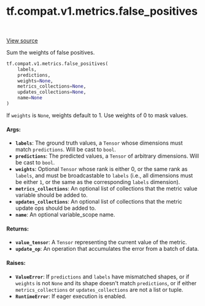 <div itemscope itemtype="http://developers.google.com/ReferenceObject">
<meta itemprop="name" content="tf.compat.v1.metrics.false_positives" />
<meta itemprop="path" content="Stable" />
</div>

# tf.compat.v1.metrics.false_positives

<!-- Insert buttons and diff -->

<table class="tfo-notebook-buttons tfo-api" align="left">
</table>

<a target="_blank" href="/code/stable/tensorflow/python/ops/metrics_impl.py">View source</a>



Sum the weights of false positives.

``` python
tf.compat.v1.metrics.false_positives(
    labels,
    predictions,
    weights=None,
    metrics_collections=None,
    updates_collections=None,
    name=None
)
```



<!-- Placeholder for "Used in" -->

If `weights` is `None`, weights default to 1. Use weights of 0 to mask values.

#### Args:


* <b>`labels`</b>: The ground truth values, a `Tensor` whose dimensions must match
  `predictions`. Will be cast to `bool`.
* <b>`predictions`</b>: The predicted values, a `Tensor` of arbitrary dimensions. Will
  be cast to `bool`.
* <b>`weights`</b>: Optional `Tensor` whose rank is either 0, or the same rank as
  `labels`, and must be broadcastable to `labels` (i.e., all dimensions must
  be either `1`, or the same as the corresponding `labels` dimension).
* <b>`metrics_collections`</b>: An optional list of collections that the metric
  value variable should be added to.
* <b>`updates_collections`</b>: An optional list of collections that the metric update
  ops should be added to.
* <b>`name`</b>: An optional variable_scope name.


#### Returns:


* <b>`value_tensor`</b>: A `Tensor` representing the current value of the metric.
* <b>`update_op`</b>: An operation that accumulates the error from a batch of data.


#### Raises:


* <b>`ValueError`</b>: If `predictions` and `labels` have mismatched shapes, or if
  `weights` is not `None` and its shape doesn't match `predictions`, or if
  either `metrics_collections` or `updates_collections` are not a list or
  tuple.
* <b>`RuntimeError`</b>: If eager execution is enabled.

